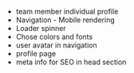 - team member individual profile
- Navigation - Mobile rendering
- Loader spinner
- Chose colors and fonts
- user avatar in navigation
- profile page
- meta info for SEO in head section
